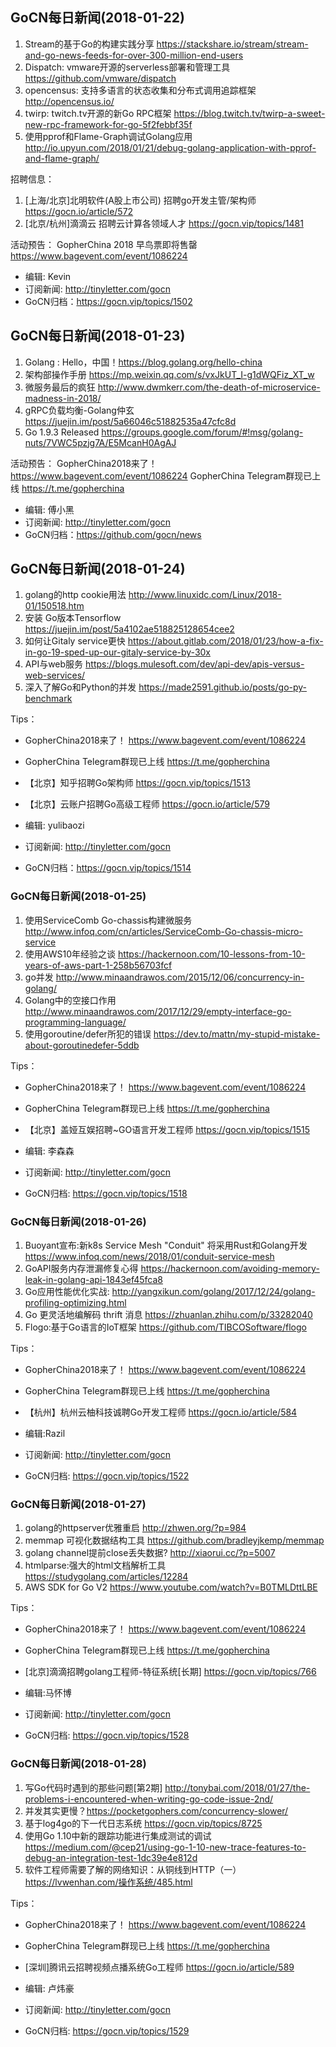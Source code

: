 ## GoCN每日新闻(2018-01-22)

1. Stream的基于Go的构建实践分享 https://stackshare.io/stream/stream-and-go-news-feeds-for-over-300-million-end-users
2. Dispatch: vmware开源的serverless部署和管理工具 https://github.com/vmware/dispatch
3. opencensus: 支持多语言的状态收集和分布式调用追踪框架 http://opencensus.io/
4. twirp: twitch.tv开源的新Go RPC框架 https://blog.twitch.tv/twirp-a-sweet-new-rpc-framework-for-go-5f2febbf35f
5. 使用pprof和Flame-Graph调试Golang应用 http://io.upyun.com/2018/01/21/debug-golang-application-with-pprof-and-flame-graph/

招聘信息：
1. [上海/北京]北明软件(A股上市公司) 招聘go开发主管/架构师 https://gocn.io/article/572
2. [北京/杭州]滴滴云 招聘云计算各领域人才 https://gocn.vip/topics/1481

活动预告：
GopherChina 2018 早鸟票即将售罄 https://www.bagevent.com/event/1086224

* 编辑: Kevin
* 订阅新闻: http://tinyletter.com/gocn
* GoCN归档：https://gocn.vip/topics/1502

## GoCN每日新闻(2018-01-23)

1. Golang : Hello，中国！https://blog.golang.org/hello-china
2. 架构部操作手册 https://mp.weixin.qq.com/s/vxJkUT_I-g1dWQFiz_XT_w
3. 微服务最后的疯狂 http://www.dwmkerr.com/the-death-of-microservice-madness-in-2018/
4. gRPC负载均衡-Golang仲玄 https://juejin.im/post/5a66046c51882535a47cfc8d
5. Go 1.9.3 Released https://groups.google.com/forum/#!msg/golang-nuts/7VWC5pzjg7A/E5McanH0AgAJ

活动预告：
GopherChina2018来了！ https://www.bagevent.com/event/1086224
GopherChina Telegram群现已上线 https://t.me/gopherchina

* 编辑: 傅小黑
* 订阅新闻: http://tinyletter.com/gocn
* GoCN归档：https://github.com/gocn/news

## GoCN每日新闻(2018-01-24)

1. golang的http cookie用法 http://www.linuxidc.com/Linux/2018-01/150518.htm
2. 安装 Go版本Tensorflow https://juejin.im/post/5a4102ae518825128654cee2
3. 如何让Gitaly service更快 https://about.gitlab.com/2018/01/23/how-a-fix-in-go-19-sped-up-our-gitaly-service-by-30x
4. API与web服务 https://blogs.mulesoft.com/dev/api-dev/apis-versus-web-services/
5. 深入了解Go和Python的并发 https://made2591.github.io/posts/go-py-benchmark

Tips：
* GopherChina2018来了！ https://www.bagevent.com/event/1086224
* GopherChina Telegram群现已上线 https://t.me/gopherchina 
* 【北京】知乎招聘Go架构师 https://gocn.vip/topics/1513
* 【北京】云账户招聘Go高级工程师 https://gocn.io/article/579

* 编辑: yulibaozi
* 订阅新闻: http://tinyletter.com/gocn
* GoCN归档：https://gocn.vip/topics/1514


### GoCN每日新闻(2018-01-25)

1. 使用ServiceComb Go-chassis构建微服务 http://www.infoq.com/cn/articles/ServiceComb-Go-chassis-micro-service
2. 使用AWS10年经验之谈 https://hackernoon.com/10-lessons-from-10-years-of-aws-part-1-258b56703fcf
3. go并发 http://www.minaandrawos.com/2015/12/06/concurrency-in-golang/
4. Golang中的空接口作用 http://www.minaandrawos.com/2017/12/29/empty-interface-go-programming-language/
5. 使用goroutine/defer所犯的错误 https://dev.to/mattn/my-stupid-mistake-about-goroutinedefer-5ddb

Tips：
* GopherChina2018来了！ https://www.bagevent.com/event/1086224
* GopherChina Telegram群现已上线 https://t.me/gopherchina 
* 【北京】盖娅互娱招聘~GO语言开发工程师 https://gocn.vip/topics/1515


* 编辑: 李森森
* 订阅新闻: http://tinyletter.com/gocn
* GoCN归档: https://gocn.vip/topics/1518

### GoCN每日新闻(2018-01-26)

1. Buoyant宣布:新k8s Service Mesh "Conduit" 将采用Rust和Golang开发 https://www.infoq.com/news/2018/01/conduit-service-mesh
2. GoAPI服务内存泄漏修复心得 https://hackernoon.com/avoiding-memory-leak-in-golang-api-1843ef45fca8
3. Go应用性能优化实战: http://yangxikun.com/golang/2017/12/24/golang-profiling-optimizing.html
4. Go 更灵活地编解码 thrift 消息 https://zhuanlan.zhihu.com/p/33282040
5. Flogo:基于Go语言的IoT框架 https://github.com/TIBCOSoftware/flogo

Tips：
* GopherChina2018来了！ https://www.bagevent.com/event/1086224
* GopherChina Telegram群现已上线 https://t.me/gopherchina 
* 【杭州】杭州云柚科技诚聘Go开发工程师 https://gocn.io/article/584

* 编辑:Razil
* 订阅新闻: http://tinyletter.com/gocn
* GoCN归档: https://gocn.vip/topics/1522

### GoCN每日新闻(2018-01-27)

1. golang的httpserver优雅重启 http://zhwen.org/?p=984
2. memmap 可视化数据结构工具 https://github.com/bradleyjkemp/memmap
3. golang channel提前close丢失数据? http://xiaorui.cc/?p=5007
4. htmlparse:强大的html文档解析工具 https://studygolang.com/articles/12284
5. AWS SDK for Go V2 https://www.youtube.com/watch?v=B0TMLDttLBE

Tips：
* GopherChina2018来了！ https://www.bagevent.com/event/1086224
* GopherChina Telegram群现已上线 https://t.me/gopherchina
* [北京]滴滴招聘golang工程师-特征系统[长期] https://gocn.vip/topics/766


* 编辑:马怀博
* 订阅新闻: http://tinyletter.com/gocn
* GoCN归档: https://gocn.vip/topics/1528

### GoCN每日新闻(2018-01-28)

1. 写Go代码时遇到的那些问题[第2期]  http://tonybai.com/2018/01/27/the-problems-i-encountered-when-writing-go-code-issue-2nd/
2. 并发其实更慢？https://pocketgophers.com/concurrency-slower/
3. 基于log4go的下一代日志系统  https://gocn.vip/topics/8725
4. 使用Go 1.10中新的跟踪功能进行集成测试的调试 https://medium.com/@cep21/using-go-1-10-new-trace-features-to-debug-an-integration-test-1dc39e4e812d
5. 软件工程师需要了解的网络知识：从铜线到HTTP（一） https://lvwenhan.com/操作系统/485.html 


Tips：
* GopherChina2018来了！ https://www.bagevent.com/event/1086224
* GopherChina Telegram群现已上线 https://t.me/gopherchina
* [深圳]腾讯云招聘视频点播系统Go工程师 https://gocn.io/article/589


* 编辑: 卢炜豪
* 订阅新闻: http://tinyletter.com/gocn
* GoCN归档: https://gocn.vip/topics/1529
